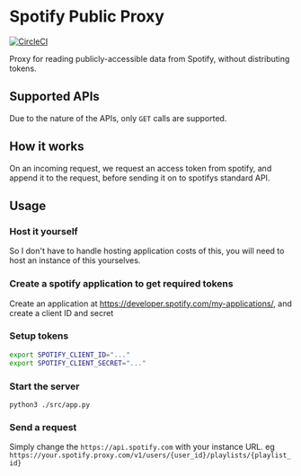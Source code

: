 # Spotify Public Proxy

[![CircleCI](https://circleci.com/gh/RealOrangeOne/spotify-public-proxy.svg?style=svg)](https://circleci.com/gh/RealOrangeOne/spotify-public-proxy)

Proxy for reading publicly-accessible data from Spotify, without distributing tokens.

## Supported APIs
Due to the nature of the APIs, only `GET` calls are supported.

## How it works
On an incoming request, we request an access token from spotify, and append it to the request, before sending it on to spotifys standard API.
 
## Usage
### Host it yourself
So I don't have to handle hosting application costs of this, you will need to host an instance of this yourselves.

### Create a spotify application to get required tokens
Create an application at https://developer.spotify.com/my-applications/, and create a client ID and secret
### Setup tokens
```bash
export SPOTIFY_CLIENT_ID="..."
export SPOTIFY_CLIENT_SECRET="..."
```
### Start the server
    
    python3 ./src/app.py

### Send a request
Simply change the `https://api.spotify.com` with your instance URL. eg `https://your.spotify.proxy.com/v1/users/{user_id}/playlists/{playlist_id}`
